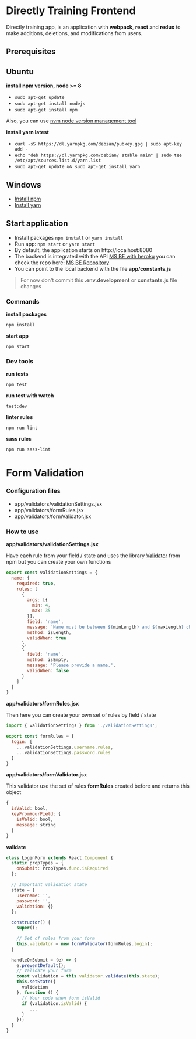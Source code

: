 # Directly Training Frontend

Directly training app, is an application with **webpack**, **react** and **redux** to make additions, deletions, and modifications from users.

## Prerequisites

## Ubuntu

**install npm version, node >= 8**
  * `sudo apt-get update`
  * `sudo apt-get install nodejs`
  * `sudo apt-get install npm`

Also, you can use [nvm node version management tool](https://github.com/creationix/nvm)

**install yarn latest**
  * `curl -sS https://dl.yarnpkg.com/debian/pubkey.gpg | sudo apt-key add -`
  * `echo "deb https://dl.yarnpkg.com/debian/ stable main" | sudo tee /etc/apt/sources.list.d/yarn.list`
  * `sudo apt-get update && sudo apt-get install yarn`

## Windows

  * [Install npm](http://blog.teamtreehouse.com/install-node-js-npm-windows)
  * [Install yarn](https://yarnpkg.com/lang/en/docs/install/#windows-stable)

## Start application
  - Install packages `npm install` or `yarn install`
  - Run app: `npm start` or `yarn start`
  - By default, the application starts on http://localhost:8080
  - The backend is integrated with the API [MS BE with heroku](https://ms-labs-be.herokuapp.com) you can check the repo here: [MS BE Repository](https://github.com/MS-React/backend)
  - You can point to the local backend with the file **app/constants.js**

  >For now don't commit this **.env.development** or **constants.js** file changes

### Commands

**install packages**
```ssh
npm install
```
**start app**
```ssh
npm start
```
### Dev tools

**run tests**
```ssh
npm test
```

**run test with watch**
```ssh
test:dev
```

**linter rules**
```ssh
npm run lint
```
**sass rules**
```ssh
npm run sass-lint
```

# Form Validation

### Configuration files

* app/validators/validationSettings.jsx
* app/validators/formRules.jsx
* app/validators/formValidator.jsx

### How to use

**app/validators/validationSettings.jsx**

Have each rule from your field / state and uses the library [Validator](https://github.com/chriso/validator.js) from npm but you can create your own functions
```javascript
export const validationSettings = {
  name: {
    required: true,
    rules: [
      {
        args: [{
          min: 4,
          max: 35
        }],
        field: 'name',
        message: `Name must be between ${minLength} and ${maxLength} characters.`,
        method: isLength,
        validWhen: true
      },
      {
        field: 'name',
        method: isEmpty,
        message: 'Please provide a name.',
        validWhen: false
      }
    ]
  }
}
```

**app/validators/formRules.jsx**

Then here you can create your own set of rules by field / state
```javascript
import { validationSettings } from './validationSettings';

export const formRules = {
  login: [
    ...validationSettings.username.rules,
    ...validationSettings.password.rules
  ]
}
```

**app/validators/formValidator.jsx**

This validator use the set of rules **formRules** created before and returns this object
```javascript
{
  isValid: bool,
  keyFromYourField: {
    isValid: bool,
    message: string
  }
}
```

**validate**
```javascript
class LoginForm extends React.Component {
  static propTypes = {
    onSubmit: PropTypes.func.isRequired
  };

  // Important validation state
  state = {
    username: '',
    password: '',
    validation: {}
  };

  constructor() {
    super();

    // Set of rules from your form
    this.validator = new formValidator(formRules.login);
  }

  handleOnSubmit = (e) => {
    e.preventDefault();
    // Validate your form
    const validation = this.validator.validate(this.state);
    this.setState({
      validation
    }, function () {
      // Your code when form isValid
      if (validation.isValid) {
         ...
      }
    });
  }
}
```
